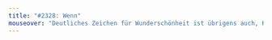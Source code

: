 ```yaml
---
title: "#2328: Wenn"
mouseover: "Deutliches Zeichen für Wunderschönheit ist übrigens auch, Kekse zu mögen."
---
```

